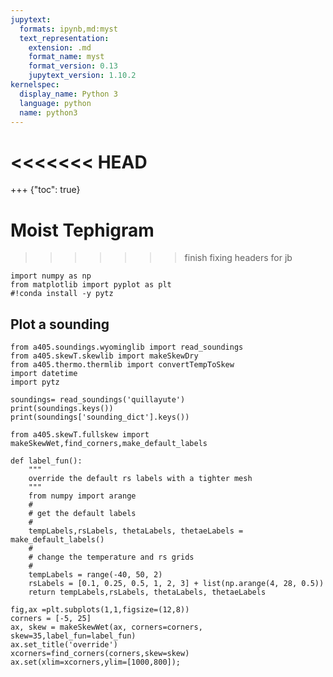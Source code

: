 ```yaml
---
jupytext:
  formats: ipynb,md:myst
  text_representation:
    extension: .md
    format_name: myst
    format_version: 0.13
    jupytext_version: 1.10.2
kernelspec:
  display_name: Python 3
  language: python
  name: python3
---
```


<<<<<<< HEAD
=======
+++ {"toc": true}

# Moist Tephigram

>>>>>>> finish fixing headers for jb
```{code-cell} ipython3
import numpy as np
from matplotlib import pyplot as plt
#!conda install -y pytz
```

## Plot a sounding

```{code-cell} ipython3
from a405.soundings.wyominglib import read_soundings
from a405.skewT.skewlib import makeSkewDry
from a405.thermo.thermlib import convertTempToSkew
import datetime
import pytz

soundings= read_soundings('quillayute')
print(soundings.keys())
print(soundings['sounding_dict'].keys())
```

```{code-cell} ipython3
from a405.skewT.fullskew import makeSkewWet,find_corners,make_default_labels

def label_fun():
    """
    override the default rs labels with a tighter mesh
    """
    from numpy import arange
    #
    # get the default labels
    #
    tempLabels,rsLabels, thetaLabels, thetaeLabels = make_default_labels()
    #
    # change the temperature and rs grids
    #
    tempLabels = range(-40, 50, 2)
    rsLabels = [0.1, 0.25, 0.5, 1, 2, 3] + list(np.arange(4, 28, 0.5)) 
    return tempLabels,rsLabels, thetaLabels, thetaeLabels

fig,ax =plt.subplots(1,1,figsize=(12,8))
corners = [-5, 25]
ax, skew = makeSkewWet(ax, corners=corners, skew=35,label_fun=label_fun)
ax.set_title('override')
xcorners=find_corners(corners,skew=skew)
ax.set(xlim=xcorners,ylim=[1000,800]);
```

```{code-cell} ipython3

```
